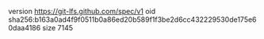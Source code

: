 version https://git-lfs.github.com/spec/v1
oid sha256:b163a0ad4f9f0511b0a86ed20b589f1f3be2d6cc432229530de175e60daa4186
size 7145

